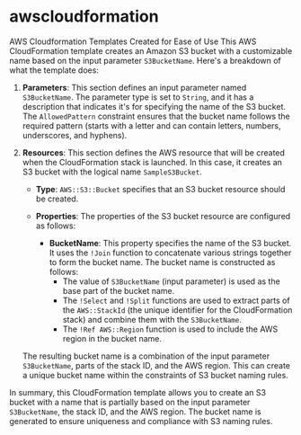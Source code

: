 # awscloudformation
AWS Cloudformation Templates Created for Ease of Use
This AWS CloudFormation template creates an Amazon S3 bucket with a customizable name based on the input parameter `S3BucketName`. Here's a breakdown of what the template does:

1. **Parameters**: This section defines an input parameter named `S3BucketName`. The parameter type is set to `String`, and it has a description that indicates it's for specifying the name of the S3 bucket. The `AllowedPattern` constraint ensures that the bucket name follows the required pattern (starts with a letter and can contain letters, numbers, underscores, and hyphens).

2. **Resources**: This section defines the AWS resource that will be created when the CloudFormation stack is launched. In this case, it creates an S3 bucket with the logical name `SampleS3Bucket`.

   - **Type**: `AWS::S3::Bucket` specifies that an S3 bucket resource should be created.

   - **Properties**: The properties of the S3 bucket resource are configured as follows:

     - **BucketName**: This property specifies the name of the S3 bucket. It uses the `!Join` function to concatenate various strings together to form the bucket name. The bucket name is constructed as follows:
       - The value of `S3BucketName` (input parameter) is used as the base part of the bucket name.
       - The `!Select` and `!Split` functions are used to extract parts of the `AWS::StackId` (the unique identifier for the CloudFormation stack) and combine them with the `S3BucketName`.
       - The `!Ref AWS::Region` function is used to include the AWS region in the bucket name.

   The resulting bucket name is a combination of the input parameter `S3BucketName`, parts of the stack ID, and the AWS region. This can create a unique bucket name within the constraints of S3 bucket naming rules.

In summary, this CloudFormation template allows you to create an S3 bucket with a name that is partially based on the input parameter `S3BucketName`, the stack ID, and the AWS region. The bucket name is generated to ensure uniqueness and compliance with S3 naming rules.
